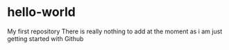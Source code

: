 # hello-world
My first repository
There is really nothing to add at the moment as i am just getting started with Github
